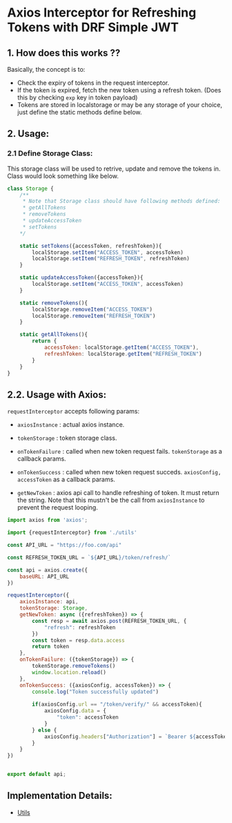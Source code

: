 # Axios Interceptor for Refreshing Tokens with DRF Simple JWT

## 1. How does this works ??

Basically, the concept is to:
- Check the expiry of tokens in the request interceptor.
- If the token is expired, fetch the new token using a refresh token. (Does this by checking `exp` key in token payload)
- Tokens are stored in localstorage or may be any storage of your choice, just define the static methods define below.

## 2. Usage:

### 2.1 Define Storage Class:

This storage class will be used to retrive, update and remove the tokens in. Class would look something like below.

```js
class Storage {
    /**
     * Note that Storage class should have following methods defined:
     * getAllTokens
     * removeTokens
     * updateAccessToken
     * setTokens
    */

    static setTokens({accessToken, refreshToken}){
        localStorage.setItem("ACCESS_TOKEN", accessToken)
        localStorage.setItem("REFRESH_TOKEN", refreshToken)
    }

    static updateAccessToken({accessToken}){
        localStorage.setItem("ACCESS_TOKEN", accessToken)
    }

    static removeTokens(){
        localStorage.removeItem("ACCESS_TOKEN")
        localStorage.removeItem("REFRESH_TOKEN")
    }

    static getAllTokens(){
        return {
            accessToken: localStorage.getItem("ACCESS_TOKEN"),
            refreshToken: localStorage.getItem("REFRESH_TOKEN")
        }
    }
}
```

## 2.2. Usage with Axios:

``requestInterceptor`` accepts following params:

- ``axiosInstance`` : actual axios instance.

- ``tokenStorage`` : token storage class.

- ``onTokenFailure`` : called when new token request fails. ``tokenStorage`` as a callback params.

- ``onTokenSuccess`` : called when new token request succeds. ``axiosConfig, accessToken`` as a callback params.

- ``getNewToken`` : axios api call to handle refreshing of token. It must return the string. Note that this mustn't be the call from ``axiosInstance`` to prevent the request looping.

```js
import axios from 'axios';

import {requestInterceptor} from './utils'

const API_URL = "https://foo.com/api"

const REFRESH_TOKEN_URL = `${API_URL}/token/refresh/`

const api = axios.create({
    baseURL: API_URL
})

requestInterceptor({
    axiosInstance: api,
    tokenStorage: Storage,
    getNewToken: async ({refreshToken}) => {
        const resp = await axios.post(REFRESH_TOKEN_URL, {
            "refresh": refreshToken
        })
        const token = resp.data.access
        return token
    },
    onTokenFailure: ({tokenStorage}) => {
        tokenStorage.removeTokens()
        window.location.reload()
    },
    onTokenSuccess: ({axiosConfig, accessToken}) => {
        console.log("Token successfully updated")
    
        if(axiosConfig.url == "/token/verify/" && accessToken){
            axiosConfig.data = {
                "token": accessToken
            }
        } else {
            axiosConfig.headers["Authorization"] = `Bearer ${accessToken}`;
        }
    }
})


export default api;
```

## Implementation Details:

- [Utils](./src/services/utils.jsx)
